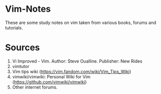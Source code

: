 # Vim-Notes
These are some study notes on vim taken from various books, forums and tutorials.

# Sources
1. Vi Improved - Vim. Author: Steve Oualline. Publisher: New Rides
2. vimtutor
3. Vim tips wiki (https://vim.fandom.com/wiki/Vim_Tips_Wiki)
4. vimwiki/vimwiki: Personal Wiki for Vim (https://github.com/vimwiki/vimwiki)
5. Other internet forums.
